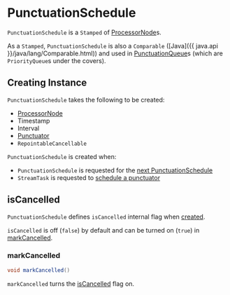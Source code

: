 # PunctuationSchedule

`PunctuationSchedule` is a `Stamped` of [ProcessorNode](processor/ProcessorNode.md)s.

As a `Stamped`, `PunctuationSchedule` is also a `Comparable` ([Java]({{ java.api }}/java/lang/Comparable.html)) and used in [PunctuationQueue](PunctuationQueue.md#pq)s (which are `PriorityQueue`s under the covers).

## Creating Instance

`PunctuationSchedule` takes the following to be created:

* <span id="node"> [ProcessorNode](processor/ProcessorNode.md)
* <span id="time"> Timestamp
* <span id="interval"> Interval
* <span id="punctuator"> [Punctuator](processor/Punctuator.md)
* <span id="cancellable"> `RepointableCancellable`

`PunctuationSchedule` is created when:

* `PunctuationSchedule` is requested for the [next PunctuationSchedule](#next)
* `StreamTask` is requested to [schedule a punctuator](StreamTask.md#schedule)

## <span id="isCancelled"> isCancelled

`PunctuationSchedule` defines `isCancelled` internal flag when [created](#creating-instance).

`isCancelled` is off (`false`) by default and can be turned on (`true`) in [markCancelled](#markCancelled).

### <span id="markCancelled"> markCancelled

```java
void markCancelled()
```

`markCancelled` turns the [isCancelled](#isCancelled) flag on.
